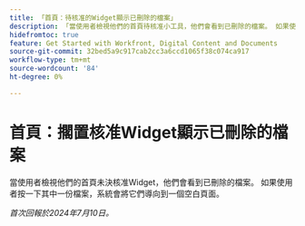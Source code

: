 ```yaml
---
title: 「首頁：待核准的Widget顯示已刪除的檔案」
description: 「當使用者檢視他們的首頁待核准小工具，他們會看到已刪除的檔案。 如果使用者按一下其中一份檔案，系統會將他們導向到一個空白頁面。」
hidefromtoc: true
feature: Get Started with Workfront, Digital Content and Documents
source-git-commit: 32bed5a9c917cab2cc3a6ccd1065f38c074ca917
workflow-type: tm+mt
source-wordcount: '84'
ht-degree: 0%

---
```



# 首頁：擱置核准Widget顯示已刪除的檔案

當使用者檢視他們的首頁未決核准Widget，他們會看到已刪除的檔案。 如果使用者按一下其中一份檔案，系統會將它們導向到一個空白頁面。

_首次回報於2024年7月10日。_
